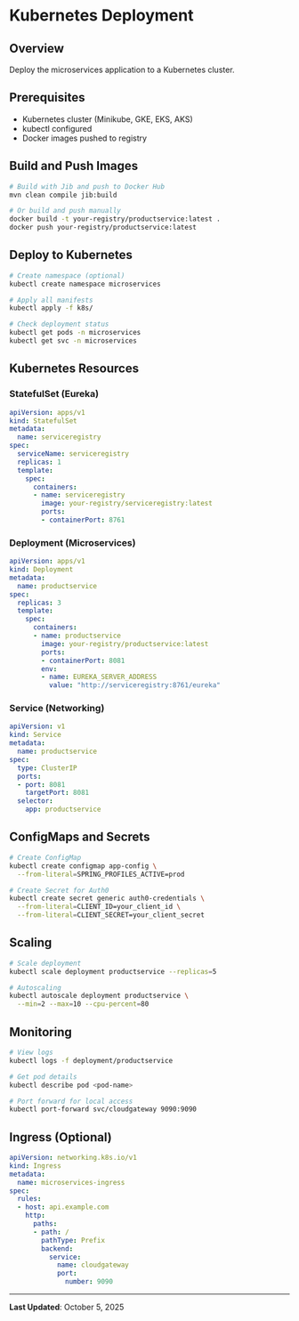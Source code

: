 # Kubernetes Deployment

## Overview

Deploy the microservices application to a Kubernetes cluster.

## Prerequisites

- Kubernetes cluster (Minikube, GKE, EKS, AKS)
- kubectl configured
- Docker images pushed to registry

## Build and Push Images

```bash
# Build with Jib and push to Docker Hub
mvn clean compile jib:build

# Or build and push manually
docker build -t your-registry/productservice:latest .
docker push your-registry/productservice:latest
```

## Deploy to Kubernetes

```bash
# Create namespace (optional)
kubectl create namespace microservices

# Apply all manifests
kubectl apply -f k8s/

# Check deployment status
kubectl get pods -n microservices
kubectl get svc -n microservices
```

## Kubernetes Resources

### StatefulSet (Eureka)

```yaml
apiVersion: apps/v1
kind: StatefulSet
metadata:
  name: serviceregistry
spec:
  serviceName: serviceregistry
  replicas: 1
  template:
    spec:
      containers:
      - name: serviceregistry
        image: your-registry/serviceregistry:latest
        ports:
        - containerPort: 8761
```

### Deployment (Microservices)

```yaml
apiVersion: apps/v1
kind: Deployment
metadata:
  name: productservice
spec:
  replicas: 3
  template:
    spec:
      containers:
      - name: productservice
        image: your-registry/productservice:latest
        ports:
        - containerPort: 8081
        env:
        - name: EUREKA_SERVER_ADDRESS
          value: "http://serviceregistry:8761/eureka"
```

### Service (Networking)

```yaml
apiVersion: v1
kind: Service
metadata:
  name: productservice
spec:
  type: ClusterIP
  ports:
  - port: 8081
    targetPort: 8081
  selector:
    app: productservice
```

## ConfigMaps and Secrets

```bash
# Create ConfigMap
kubectl create configmap app-config \
  --from-literal=SPRING_PROFILES_ACTIVE=prod

# Create Secret for Auth0
kubectl create secret generic auth0-credentials \
  --from-literal=CLIENT_ID=your_client_id \
  --from-literal=CLIENT_SECRET=your_client_secret
```

## Scaling

```bash
# Scale deployment
kubectl scale deployment productservice --replicas=5

# Autoscaling
kubectl autoscale deployment productservice \
  --min=2 --max=10 --cpu-percent=80
```

## Monitoring

```bash
# View logs
kubectl logs -f deployment/productservice

# Get pod details
kubectl describe pod <pod-name>

# Port forward for local access
kubectl port-forward svc/cloudgateway 9090:9090
```

## Ingress (Optional)

```yaml
apiVersion: networking.k8s.io/v1
kind: Ingress
metadata:
  name: microservices-ingress
spec:
  rules:
  - host: api.example.com
    http:
      paths:
      - path: /
        pathType: Prefix
        backend:
          service:
            name: cloudgateway
            port:
              number: 9090
```

---

**Last Updated**: October 5, 2025
